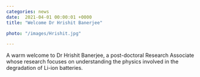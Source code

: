 ```yaml
---                                                                                                                                                                                      
categories: news                                                                                                                                                                 
date:  2021-04-01 00:00:01 +0000                                                                                                                                                         
title: "Welcome Dr Hrishit Banerjee"

photo: "/images/Hrishit.jpg"

---            
```


A warm welcome to Dr Hrishit Banerjee, a post-doctoral Research Associate whose research focuses on understanding the physics involved in the degradation of Li-ion batteries.